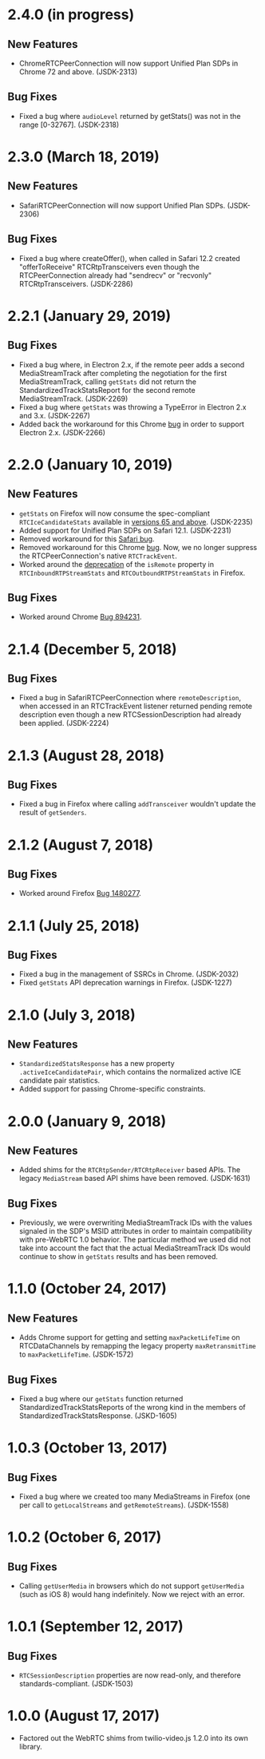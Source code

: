 2.4.0 (in progress)
===================

New Features
------------

- ChromeRTCPeerConnection will now support Unified Plan SDPs in Chrome 72 and above. (JSDK-2313)

Bug Fixes
---------

- Fixed a bug where `audioLevel` returned by getStats() was not in the range [0-32767]. (JSDK-2318)

2.3.0 (March 18, 2019)
======================

New Features
------------

- SafariRTCPeerConnection will now support Unified Plan SDPs. (JSDK-2306)

Bug Fixes
---------

- Fixed a bug where createOffer(), when called in Safari 12.2 created "offerToReceive" RTCRtpTransceivers
  even though the RTCPeerConnection already had "sendrecv" or "recvonly" RTCRtpTransceivers. (JSDK-2286)

2.2.1 (January 29, 2019)
========================

Bug Fixes
---------

- Fixed a bug where, in Electron 2.x, if the remote peer adds a second
  MediaStreamTrack after completing the negotiation for the first MediaStreamTrack,
  calling `getStats` did not return the StandardizedTrackStatsReport for the second
  remote MediaStreamTrack. (JSDK-2269)
- Fixed a bug where `getStats` was throwing a TypeError in Electron 2.x and 3.x. (JSDK-2267)
- Added back the workaround for this Chrome [bug](https://bugs.chromium.org/p/chromium/issues/detail?id=774303)
  in order to support Electron 2.x. (JSDK-2266)

2.2.0 (January 10, 2019)
========================

New Features
------------

- `getStats` on Firefox will now consume the spec-compliant `RTCIceCandidateStats`
  available in [versions 65 and above](https://www.fxsitecompat.com/en-CA/docs/2018/rtcicecandidatestats-has-been-updated-to-the-latest-spec/). (JSDK-2235)
- Added support for Unified Plan SDPs on Safari 12.1. (JSDK-2231)
- Removed workaround for this [Safari bug](https://bugs.webkit.org/show_bug.cgi?id=174323).
- Removed workaround for this Chrome [bug](https://bugs.chromium.org/p/chromium/issues/detail?id=774303).
  Now, we no longer suppress the RTCPeerConnection's native `RTCTrackEvent`. 
- Worked around the [deprecation](https://blog.mozilla.org/webrtc/getstats-isremote-65/) of the
  `isRemote` property in `RTCInboundRTPStreamStats` and `RTCOutboundRTPStreamStats` in Firefox.

Bug Fixes
---------

- Worked around Chrome [Bug 894231](https://bugs.chromium.org/p/chromium/issues/detail?id=894231).

2.1.4 (December 5, 2018)
=========================

Bug Fixes
---------

- Fixed a bug in SafariRTCPeerConnection where `remoteDescription`,
  when accessed in an RTCTrackEvent listener returned pending remote description
  even though a new RTCSessionDescription had already been applied. (JSDK-2224)

2.1.3 (August 28, 2018)
=======================

Bug Fixes
---------

- Fixed a bug in Firefox where calling `addTransceiver` wouldn't update the
  result of `getSenders`.

2.1.2 (August 7, 2018)
======================

Bug Fixes
---------

- Worked around Firefox [Bug 1480277](https://bugzilla.mozilla.org/show_bug.cgi?id=1480277).

2.1.1 (July 25, 2018)
=====================

Bug Fixes
---------

- Fixed a bug in the management of SSRCs in Chrome. (JSDK-2032)
- Fixed `getStats` API deprecation warnings in Firefox. (JSDK-1227)

2.1.0 (July 3, 2018)
====================

New Features
------------

- `StandardizedStatsResponse` has a new property `.activeIceCandidatePair`,
  which contains the normalized active ICE candidate pair statistics.
- Added support for passing Chrome-specific constraints.

2.0.0 (January 9, 2018)
=======================

New Features
------------

- Added shims for the `RTCRtpSender/RTCRtpReceiver` based APIs. The legacy
  `MediaStream` based API shims have been removed. (JSDK-1631)

Bug Fixes
---------

- Previously, we were overwriting MediaStreamTrack IDs with the values signaled
  in the SDP's MSID attributes in order to maintain compatibility with
  pre-WebRTC 1.0 behavior. The particular method we used did not take into
  account the fact that the actual MediaStreamTrack IDs would continue to show
  in `getStats` results and has been removed.

1.1.0 (October 24, 2017)
========================

New Features
------------

- Adds Chrome support for getting and setting `maxPacketLifeTime` on
  RTCDataChannels by remapping the legacy property `maxRetransmitTime` to
  `maxPacketLifeTime`. (JSDK-1572)

Bug Fixes
---------

- Fixed a bug where our `getStats` function returned
  StandardizedTrackStatsReports of the wrong kind in the members of
  StandardizedTrackStatsResponse. (JSKD-1605)

1.0.3 (October 13, 2017)
========================

Bug Fixes
---------

- Fixed a bug where we created too many MediaStreams in Firefox (one per call to
  `getLocalStreams` and `getRemoteStreams`). (JSDK-1558)

1.0.2 (October 6, 2017)
=======================

Bug Fixes
---------

- Calling `getUserMedia` in browsers which do not support `getUserMedia` (such
  as iOS 8) would hang indefinitely. Now we reject with an error.

1.0.1 (September 12, 2017)
==========================

Bug Fixes
---------

- `RTCSessionDescription` properties are now read-only, and therefore standards-compliant. (JSDK-1503)  

1.0.0 (August 17, 2017)
=======================

- Factored out the WebRTC shims from twilio-video.js 1.2.0 into its own library.

